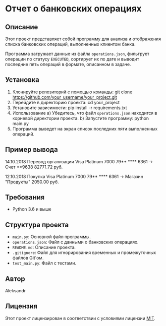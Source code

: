 # Отчет о банковских операциях

## Описание
Этот проект представляет собой программу для анализа и отображения списка банковских операций, выполненных клиентом банка.

Программа загружает данные из файла `operations.json`, фильтрует операции по статусу `EXECUTED`, сортирует их по дате и выводит последние пять операций в формате, описанном в задаче.

## Установка
1. Клонируйте репозиторий с помощью команды:
git clone https://github.com/your_username/your_project.git 
2. Перейдите в директорию проекта:
cd your_project
3. Установите зависимости:
pip install -r requirements.txt
4. Использование
а) Убедитесь, что файл `operations.json` находится в корневой директории проекта.
b) Запустите программу:
python main.py
5. Программа выведет на экран список последних пяти выполненных операций.

## Пример вывода
14.10.2018 Перевод организации
Visa Platinum 7000 79** **** 6361 -> Счет **9638
82771.72 руб.

12.10.2018 Покупка
Visa Platinum 7000 79** **** 6361 -> Магазин "Продукты"
2050.00 руб.


## Требования
- Python 3.6 и выше

## Структура проекта
- `main.py`: Основной файл программы.
- `operations.json`: Файл с данными о банковских операциях.
- `README.md`: Описание проекта.
- `.gitignore`: Файл для игнорирования временных и промежуточных файлов Git'ом.
- `test_main.py`: Файл с тестами.

## Автор
Aleksandr 

## Лицензия
Этот проект лицензирован в соответствии с условиями лицензии [MIT](https://opensource.org/licenses/MIT).
